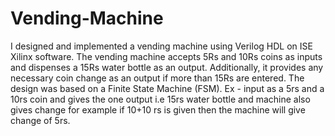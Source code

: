 # Vending-Machine
I designed and implemented a vending machine using Verilog HDL on ISE Xilinx software. The vending machine accepts 5Rs and 10Rs coins as inputs and dispenses a 15Rs water bottle as an output.
Additionally, it provides any necessary coin change as an output if more than 15Rs are entered. The design was based on a Finite State Machine (FSM).
Ex - input as a 5rs and a 10rs coin and gives the one output i.e 15rs water bottle and machine also gives change for example if 10+10 rs is given then the machine will give change
of 5rs.
